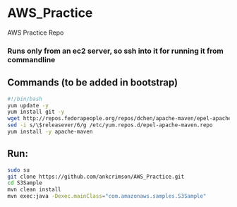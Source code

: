 # AWS_Practice
AWS Practice Repo

### Runs only from an ec2 server, so ssh into it for running it from commandline

## Commands (to be added in bootstrap)

```bash
#!/bin/bash
yum update -y
yum install git -y
wget http://repos.fedorapeople.org/repos/dchen/apache-maven/epel-apache-maven.repo -O /etc/yum.repos.d/epel-apache-maven.repo
sed -i s/\$releasever/6/g /etc/yum.repos.d/epel-apache-maven.repo
yum install -y apache-maven
```

## Run:

```bash
sudo su
git clone https://github.com/ankcrimson/AWS_Practice.git
cd S3Sample
mvn clean install
mvn exec:java -Dexec.mainClass="com.amazonaws.samples.S3Sample"
```